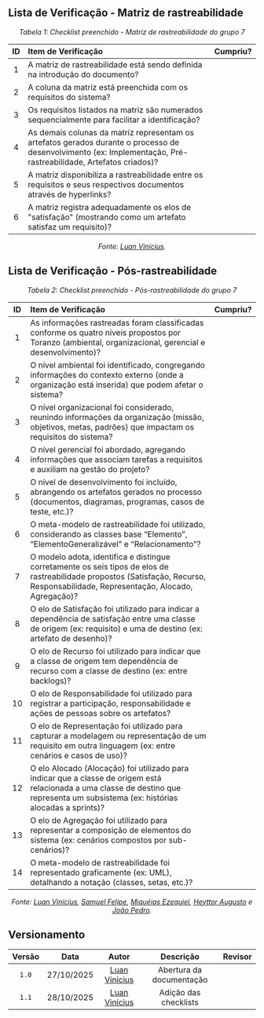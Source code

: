 ## Lista de Verificação - Matriz de rastreabilidade 

*<p style="text-align: center;">Tabela 1: Checklist preenchido - Matriz de rastreabilidade do grupo 7</p>*

| ID | Item de Verificação | Cumpriu? |
| :---: | :--- | :---: |
| 1 | A matriz de rastreabilidade está sendo definida na introdução do documento?  | |
| 2 | A coluna da matriz está preenchida com os requisitos do sistema?  | |
| 3 | Os requisitos listados na matriz são numerados sequencialmente para facilitar a identificação?  | |
| 4 | As demais colunas da matriz representam os artefatos gerados durante o processo de desenvolvimento (ex: Implementação, Pré-rastreabilidade, Artefatos criados)?  | |
| 5 | A matriz disponibiliza a rastreabilidade entre os requisitos e seus respectivos documentos através de hyperlinks?  | |
| 6 | A matriz registra adequadamente os elos de "satisfação" (mostrando como um artefato satisfaz um requisito)?  | |

*<p style="text-align: center;">Fonte: [Luan Vinícius](https://github.com/luannvi). </p>*

## Lista de Verificação - Pós-rastreabilidade 

*<p style="text-align: center;">Tabela 2: Checklist preenchido - Pós-rastreabilidade do grupo 7</p>*

| ID | Item de Verificação | Cumpriu? |
| :---: | :--- | :---: |
| 1 | As informações rastreadas foram classificadas conforme os quatro níveis propostos por Toranzo (ambiental, organizacional, gerencial e desenvolvimento)?  | |
| 2 | O nível ambiental foi identificado, congregando informações do contexto externo (onde a organização está inserida) que podem afetar o sistema?  | |
| 3 | O nível organizacional foi considerado, reunindo informações da organização (missão, objetivos, metas, padrões) que impactam os requisitos do sistema?  | |
| 4 | O nível gerencial foi abordado, agregando informações que associam tarefas a requisitos e auxiliam na gestão do projeto?  | |
| 5 | O nível de desenvolvimento foi incluído, abrangendo os artefatos gerados no processo (documentos, diagramas, programas, casos de teste, etc.)?  | |
| 6 | O meta-modelo de rastreabilidade foi utilizado, considerando as classes base “Elemento”, “ElementoGeneralizável” e “Relacionamento”?  | |
| 7 | O modelo adota, identifica e distingue corretamente os seis tipos de elos de rastreabilidade propostos (Satisfação, Recurso, Responsabilidade, Representação, Alocado, Agregação)?  | |
| 8 | O elo de Satisfação foi utilizado para indicar a dependência de satisfação entre uma classe de origem (ex: requisito) e uma de destino (ex: artefato de desenho)?  | |
| 9 | O elo de Recurso foi utilizado para indicar que a classe de origem tem dependência de recurso com a classe de destino (ex: entre backlogs)?  | |
| 10 | O elo de Responsabilidade foi utilizado para registrar a participação, responsabilidade e ações de pessoas sobre os artefatos?  | |
| 11 | O elo de Representação foi utilizado para capturar a modelagem ou representação de um requisito em outra linguagem (ex: entre cenários e casos de uso)?  | |
| 12 | O elo Alocado (Alocação) foi utilizado para indicar que a classe de origem está relacionada a uma classe de destino que representa um subsistema (ex: histórias alocadas a sprints)?  | |
| 13 | O elo de Agregação foi utilizado para representar a composição de elementos do sistema (ex: cenários compostos por sub-cenários)?  | |
| 14 | O meta-modelo de rastreabilidade foi representado graficamente (ex: UML), detalhando a notação (classes, setas, etc.)?  | |

*<p style="text-align: center;">Fonte: [Luan Vinícius](https://github.com/luannvi), [Samuel Felipe](https://github.com/TerminaKng05), [Miquéias Ezequiel](https://github.com/Kael-web7), [Heyttor Augusto](https://github.com/H3ytt0r62) e [João Pedro](https://github.com/Jadequilin). </p>*

## Versionamento

| Versão | Data       | Autor               | Descrição                       | Revisor |
|:--------:|:------------:|:---------------:|:-------------------------------:|:---------:|
| ``1.0``    | 27/10/2025 | [Luan Vinícius](https://github.com/luannvi)  | Abertura da documentação | |
| ``1.1``    | 28/10/2025 | [Luan Vinícius](https://github.com/luannvi)  | Adição das checklists | |